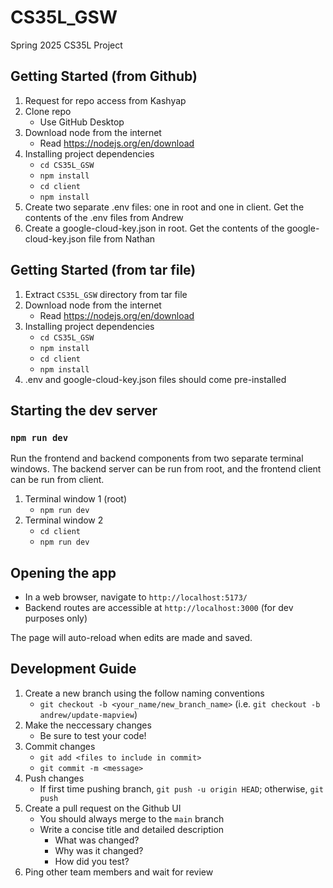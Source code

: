 # CS35L_GSW
Spring 2025 CS35L Project

## Getting Started (from Github)
1. Request for repo access from Kashyap
2. Clone repo
   - Use GitHub Desktop
3. Download node from the internet
   - Read https://nodejs.org/en/download
5. Installing project dependencies
   - `cd CS35L_GSW`
   - `npm install`
   - `cd client`
   - `npm install`
6. Create two separate .env files: one in root and one in client. Get the contents of the .env files from Andrew
7. Create a google-cloud-key.json in root. Get the contents of the google-cloud-key.json file from Nathan

## Getting Started (from tar file)
1. Extract `CS35L_GSW` directory from tar file 
2. Download node from the internet
   - Read https://nodejs.org/en/download
3. Installing project dependencies
   - `cd CS35L_GSW`
   - `npm install`
   - `cd client`
   - `npm install`
4. .env and google-cloud-key.json files should come pre-installed

## Starting the dev server 
### `npm run dev`

Run the frontend and backend components from two separate terminal windows. The backend server can be run from root, and the frontend client can be run from client.
1. Terminal window 1 (root)
   - `npm run dev`
2. Terminal window 2
   - `cd client`
   - `npm run dev`

## Opening the app
* In a web browser, navigate to `http://localhost:5173/`
* Backend routes are accessible at `http://localhost:3000` (for dev purposes only)

The page will auto-reload when edits are made and saved.

## Development Guide
1. Create a new branch using the follow naming conventions 
   - `git checkout -b <your_name/new_branch_name>` (i.e. `git checkout -b andrew/update-mapview`)
2. Make the neccessary changes
   - Be sure to test your code!
4. Commit changes
   - `git add <files to include in commit>`
   - `git commit -m <message>`
5. Push changes
   - If first time pushing branch, `git push -u origin HEAD`; otherwise, `git push`
6. Create a pull request on the Github UI
   - You should always merge to the `main` branch
   - Write a concise title and detailed description
       - What was changed?
       - Why was it changed?
       - How did you test?
7. Ping other team members and wait for review
